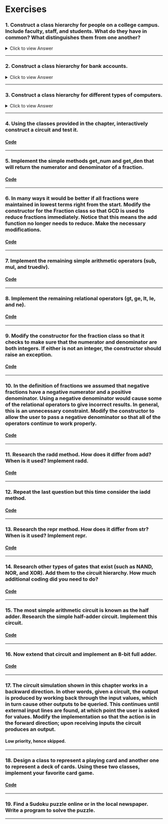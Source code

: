# Exercises

### 1. Construct a class hierarchy for people on a college campus. Include faculty, staff, and students. What do they have in common? What distinguishes them from one another?

<details>
<summary>Click to view Answer</summary>

```                        
             Person
               |
       ----------------
       |              |
    Employee        Student
       |                     
--------------
|            |          
Faculty    Staff    
```

#### Person
* **Attributes**
  - Name
  - Age
  - Gender
  - Contact Information
  - Address
* **Actions**
  - Update contact information
  - Request leave (if applicable)
  - Get full name
  - Change address

#### Employee (inherits from Person)
* **Attributes**
  - Employee ID
  - Department
  - Designation
  - Salary
  - Hiring Date
* **Actions**
  - Clock in/out
  - Submit leave request
  - Get salary details
  - Attend training sessions
  - Update employment status

#### Faculty (inherits from Employee)
* **Attributes**
  - Teaching Subjects
  - Research Interests
  - Courses Taught
  - Publications
* **Actions**
  - Create syllabus
  - Grade assignments
  - Conduct research
  - Hold office hours
  - Attend faculty meetings

#### Staff (inherits from Employee)
* **Attributes**
  - Job Role
  - Work Hours
  - Department
  - Shift
  - Supervisor
* **Actions**
  - Maintain records
  - Coordinate logistics
  - Support faculty and students
  - Manage supplies  

#### Student (inherits from Person)
* **Atrributes**
  - Student ID
  - Enrollment Date
  - Course/Program
  - Grade Point Average (GPA)
  - Major
* **Actions**
   - Register for courses
   - Submit assignments
   - Check grades
   - Request transcript
   - Enroll for exams
  
</details>

---

### 2. Construct a class hierarchy for bank accounts.

<details>
<summary>Click to view Answer</summary>

```                         
              BankAccount
                  |
       -----------------------
       |                     |
    SavingsAccount       CheckingAccount
       |                     |
CertificateOfDeposit    BusinessAccount
```

#### BankAccount
* **Attributes**
  - Account Number
  - Account Holder Name
  - Balance
  - Date Opened
  - Bank Name
* **Actions**
  - Deposit money
  - Withdraw money
  - View account details
  - Check balance
  - Close account

#### SavingsAccount (inherits from BankAccount)
* **Attributes**
  - Interest Rate
  - Minimum Balance
* **Actions**
  - Calculate interest
  - Enforce minimum balance

#### CertificateOfDeposit (inherits from SavingsAccount)
* **Attributes**
  - Maturity Date
  - Penalty for Early Withdrawal
* **Actions**
  - Calculate maturity value
  - Apply penalty for early withdrawal

#### CheckingAccount (inherits from BankAccount)
* **Attributes**
  - Overdraft Limit
  - Monthly Fee
* **Actions**
  - Write checks
  - Overdraft protection

#### BusinessAccount (inherits from CheckingAccount)
* **Attributes**
  - Business Name
  - Tax Identification Number
  - Transaction Limit
* **Actions**
  - Process payroll
  - Handle large transactions
  - Generate business statements

</details>

---

### 3. Construct a class hierarchy for different types of computers.

<details>
<summary>Click to view Answer</summary>

```                         
               Computer
                  |
       -----------------------
       |                     |
PersonalComputer           Server
       |                     |
DesktopComputer       MainframeComputer
       |
     Laptop
```

#### Computer
* **Attributes**
  - Processor
  - RAM
  - Storage
  - Operating System
  - Manufacturer
* **Actions**
  - Power on/off
  - Execute programs
  - Install software
  - Connect to a network

#### PersonalComputer (inherits from Computer)
* **Attributes**
  - Graphics Card
  - Peripheral Devices
* **Actions**
  - Customize hardware
  - Install personal software

#### DesktopComputer (inherits from PersonalComputer)
* **Attributes**
  - Tower Size
  - External Monitor Support
* **Actions**
  - Connect external devices
  - Upgrade components

#### Laptop (inherits from PersonalComputer)
* **Attributes**
  - Battery Life
  - Weight
  - Screen Size
* **Actions**
  - Operate on battery
  - Portable usage

#### Server (inherits from Computer)
* **Attributes**
  - Rack Size
  - Number of Processors
  - Uptime
* **Actions**
  - Manage network resources
  - Host applications
  - Handle concurrent users

#### MainframeComputer (inherits from Server)
* **Attributes**
  - Processing Power
  - Scalability
  - Redundancy Features
* **Actions**
  - Handle bulk data processing
  - Support thousands of users
  - Ensure high availability

</details>

---

### 4. Using the classes provided in the chapter, interactively construct a circuit and test it.
#### [Code](./LogicGate.py)

---

### 5. Implement the simple methods get_num and get_den that will return the numerator and denominator of a fraction.
#### [Code](./Fraction.py)
---

### 6. In many ways it would be better if all fractions were maintained in lowest terms right from the start. Modify the constructor for the Fraction class so that GCD is used to reduce fractions immediately. Notice that this means the __add__ function no longer needs to reduce. Make the necessary modifications.
#### [Code](./Fraction.py)
---

### 7. Implement the remaining simple arithmetic operators (__sub__, __mul__, and __truediv__).
#### [Code](./Fraction.py)
---

### 8. Implement the remaining relational operators (__gt__, __ge__, __lt__, __le__, and __ne__).
#### [Code](./Fraction.py)
---

### 9. Modify the constructor for the fraction class so that it checks to make sure that the numerator and denominator are both integers. If either is not an integer, the constructor should raise an exception.
#### [Code](./Fraction.py)
---

### 10. In the definition of fractions we assumed that negative fractions have a negative numerator and a positive denominator. Using a negative denominator would cause some of the relational operators to give incorrect results. In general, this is an unnecessary constraint. Modify the constructor to allow the user to pass a negative denominator so that all of the operators continue to work properly.
#### [Code](./Fraction.py)
---

### 11. Research the __radd__ method. How does it differ from __add__? When is it used? Implement __radd__.
#### [Code](./Fraction.py)
---

### 12. Repeat the last question but this time consider the __iadd__ method.
#### [Code](./Fraction.py)
---

### 13. Research the __repr__ method. How does it differ from __str__? When is it used? Implement __repr__.
#### [Code](./Fraction.py)

---

### 14. Research other types of gates that exist (such as NAND, NOR, and XOR). Add them to the circuit hierarchy. How much additional coding did you need to do?
#### [Code](./LogicGate.py)
---

### 15. The most simple arithmetic circuit is known as the half adder. Research the simple half-adder circuit. Implement this circuit.
#### [Code](./halfAdder.py)
---

### 16. Now extend that circuit and implement an 8-bit full adder.
#### [Code](./eightBitFullAdder.py)


---

### 17. The circuit simulation shown in this chapter works in a backward direction. In other words, given a circuit, the output is produced by working back through the input values, which in turn cause other outputs to be queried. This continues until external input lines are found, at which point the user is asked for values. Modify the implementation so that the action is in the forward direction; upon receiving inputs the circuit produces an output.
#### Low priority, hence skipped.
---

### 18. Design a class to represent a playing card and another one to represent a deck of cards. Using these two classes, implement your favorite card game.
#### [Code](./cardGame.py)
---

### 19. Find a Sudoku puzzle online or in the local newspaper. Write a program to solve the puzzle.

---

